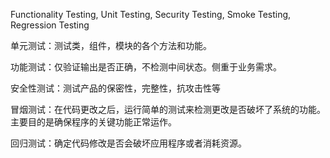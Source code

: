  Functionality Testing, Unit Testing, Security Testing, Smoke Testing, Regression Testing



单元测试：测试类，组件，模块的各个方法和功能。

功能测试：仅验证输出是否正确，不检测中间状态。侧重于业务需求。

安全性测试：测试产品的保密性，完整性，抗攻击性等

冒烟测试：在代码更改之后，运行简单的测试来检测更改是否破坏了系统的功能。主要目的是确保程序的关键功能正常运作。

回归测试：确定代码修改是否会破坏应用程序或者消耗资源。